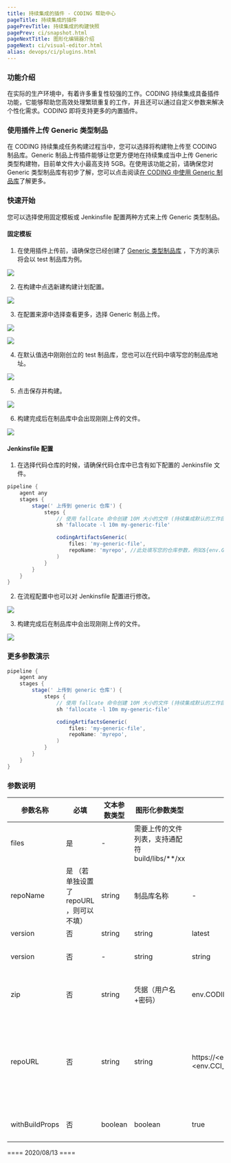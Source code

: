 ```yaml
---
title: 持续集成的插件 - CODING 帮助中心
pageTitle: 持续集成的插件
pagePrevTitle: 持续集成的构建快照
pagePrev: ci/snapshot.html
pageNextTitle: 图形化编辑器介绍
pageNext: ci/visual-editor.html
alias: devops/ci/plugins.html
---
```



### 功能介绍

在实际的生产环境中，有着许多重复性较强的工作。CODING 持续集成具备插件功能，它能够帮助您高效处理繁琐重复的工作，并且还可以通过自定义参数来解决个性化需求。CODING 即将支持更多的内置插件。

### 使用插件上传 Generic 类型制品

在 CODING 持续集成任务构建过程当中，您可以选择将构建物上传至 CODING 制品库。Generic 制品上传插件能够让您更方便地在持续集成当中上传 Generic 类型构建物，目前单文件大小最高支持 5GB。在使用该功能之前，请确保您对 Generic 类型制品库有初步了解，您可以点击阅读[在 CODING 中使用 Generic 制品库](/docs/artifacts/quick-start/generic.html)了解更多。

### 快速开始

您可以选择使用固定模板或 Jenkinsfile 配置两种方式来上传 Generic 类型制品。

#### 固定模板

1.  在使用插件上传前，请确保您已经创建了 [Generic 类型制品库](/docs/ci/artifacts/generic.html) ，下方的演示将会以 test 制品库为例。

![](https://help-assets.codehub.cn/enterprise/20200306161940.png)

2.  在构建中点选新建构建计划配置。

![](https://help-assets.codehub.cn/enterprise/20200306162453.png)

3.  在配置来源中选择查看更多，选择 Generic 制品上传。

![](https://help-assets.codehub.cn/enterprise/20200306163318.png)

![](https://help-assets.codehub.cn/enterprise/20200306163514.png)

4.  在默认值选中刚刚创立的 test 制品库，您也可以在代码中填写您的制品库地址。

![](https://help-assets.codehub.cn/enterprise/20200306164938.png)

5.  点击保存并构建。

![](https://help-assets.codehub.cn/enterprise/20200306165355.png)

6.  构建完成后在制品库中会出现刚刚上传的文件。

![](https://help-assets.codehub.cn/enterprise/20200306165730.png)

#### Jenkinsfile 配置

1.  在选择代码仓库的时候，请确保代码仓库中已含有如下配置的 Jenkinsfile 文件。

```groovy
pipeline {
    agent any
    stages {
        stage(' 上传到 generic 仓库') {
            steps {
                // 使用 fallcate 命令创建 10M 大小的文件 (持续集成默认的工作目录为 /root/workspace)
                sh 'fallocate -l 10m my-generic-file'

                codingArtifactsGeneric(
                    files: 'my-generic-file',
                    repoName: 'myrepo', //此处填写您的仓库参数，例如${env.GENERIC_REPO_NAME}
                )
            }
        }
    }
}

```

2.  在流程配置中也可以对 Jenkinsfile 配置进行修改。

![](https://help-assets.codehub.cn/enterprise/20200306172328.png)

3.  构建完成后在制品库中会出现刚刚上传的文件。

![](https://help-assets.codehub.cn/enterprise/20200306172155.png)

### 更多参数演示

```groovy
pipeline {
    agent any
    stages {
        stage(' 上传到 generic 仓库') {
            steps {
                // 使用 fallcate 命令创建 10M 大小的文件 (持续集成默认的工作目录为 /root/workspace)
                sh 'fallocate -l 10m my-generic-file'

                codingArtifactsGeneric(
                    files: 'my-generic-file',
                    repoName: 'myrepo',
                )
            }
        }
    }
}

```

### 参数说明

| 参数名称           | 必填                        | 文本参数类型  | 图形化参数类型                            | 默认值                                                                                                             | 说明                                                                                                                                                                                                        |
|----------------|---------------------------|---------|------------------------------------|-----------------------------------------------------------------------------------------------------------------|-----------------------------------------------------------------------------------------------------------------------------------------------------------------------------------------------------------|
| files          | 是                         | \-      | 需要上传的文件列表，支持通配符 build/libs/\*\*/xx |                                                                                                                 |                                                                                                                                                                                                           |
| repoName       | 是 （若单独设置了 repoURL ，则可以不填） | string  | 制品库名称                              | \-                                                                                                              | 该参数决定了制品上传的制品仓库，只需要输入 repoName 即可，默认会上传到当前项目下的制品仓库里。若制品仓库不在当前项目下，请使用 repoURL                                                                                                                              |
| version        | 否                         | string  | string                             | latest                                                                                                          | 制品的版本，默认为 latest                                                                                                                                                                                          |
| version        | 否                         | \-      | string                             | string                                                                                                          | 将所选目录下的制品打包成一个 zip 后，再上传成单独的制品，例: demo\.zip （不设置该参数，多个文件将上传为单独的制品）                                                                                                                                        |
| zip            | 否                         | string  | 凭据（用户名\+密码）                        | env\.CODING\_ARTIFACTS\_CREDENTIALS\_ID                                                                         | 用于上传制品库的凭证（只支持 username \+ password）类型，默认将使用环境变量中的 CODING\_ARTIFACTS\_CREDENTIALS\_ID                                                                                                                     |
| repoURL        | 否                         | string  | string                             | https://<env\.CCI\_CURRENT\_TEAM>\-generic\.<env\.CCI\_CURRENT\_DOMAIN>/<env\.PROJECT\_NAME>/<params\.repoName> | 默认将用 CI 内置的环境变量 CCI\_CURRENT\_TEAM CCI\_CURRENT\_DOMAIN PROJECT\_NAME 和 参数设置的 repoName 组成，如: https://myteam\-generic\.coding\.net/myproject/myrepo/。  用户若想上传到非当前项目的制品库里，可以手动设置该参数。  设置了该参数后，repoName 将失效。 |
| withBuildProps | 否                         | boolean | boolean                            | true                                                                                                            | 设置为 true ，默认会将当前持续集成构建环境与内置制品属性的信息关联，查看具体内容                                                                                                                                                               |



==== 2020/08/13 ====
